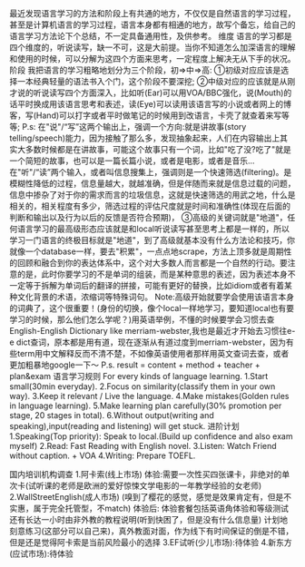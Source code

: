 最近发现语言学习的方法和阶段上有共通的地方，不仅仅是自然语言的学习过程，甚至是计算机语言的学习过程，语言本身都有相通的地方，故写个备忘，给自己的语言学习方法论下个总结，不一定具备通用性，及供参考。
维度
语言的学习都是四个维度的，听说读写，缺一不可，这是大前提。当你不知道怎么加深语言的理解和使用的时候，可以分解为这四个方面来思考，一定程度上解决无从下手的状况。
阶段
我把语言的学习粗略地划分为三个阶段，初=>中=>高:
①初级对应应该是选择一本经典轻量的语法书入个门，这个阶段不要深挖;
②中级对应的应该就是从刚才说的听说读写四个方面深入，比如听(Ear)可以用VOA/BBC强化，说(Mouth)的话平时换成用该语言思考和表述，读(Eye)可以读用该语言写的小说或者网上的博客，写(Hand)可以打字或者平时做笔记的时候用到改语言，卡壳了就查着来写等等;
P.s:
在"说"/“写”这两个输出上，强调一个方向:就是讲故事(story telling/speech)能力，因为接触了那么多，发现抽象起来，人们在内容输出上其实大多数时候都是在讲故事，可能这个故事只有一个词，比如"吃了没?吃了"就是一个简短的故事，也可以是一篇长篇小说，或者是电影，或者是音乐...
在"听"/“读”两个输入，或者叫信息搜集上，强调则是一个快速筛选(filtering)。是模糊性降低的过程，信息量越大，就越准确，但是伴随而来就是信息过载的问题，信息中掺杂了对于你的需求而言的垃圾信息，这就是快速筛选的用武之地，什么是相关的，相关程度有多少，筛选过程的评估尺度就是时间和准确性(体现在后面的判断和输出以及行为以后的反馈是否符合预期)，
③高级的关键词就是"地道"，任何语言学习的最高级形态应该就是和local听说读写甚至思考上都是一样的，所以学习一门语言的终极目标就是"地道"，到了高级就基本没有什么方法论和技巧，你就像一个database一样，要去"积累"，一点点地scrape，方法上顶多就是周期性的回顾和融合到你的表达体系中，这个对大多数人而言都是一个自然的行动。要注意的是，此时你要学习的不是单词的组装，而是某种意思的表述，因为表述本身不一定等于拆解为单词后的翻译的拼接，可能有更好的替换，比如idiom或者有着某种文化背景的术语，浓缩词等特殊词句。
Note:高级开始就要学会使用该语言本身的词典了，这个很重要！(身份的切换，像个local一样地学习，要知道local也有要学习的时候，那么他们怎么学呢？)用英语举例，不懂的时候要学会习惯去查English-English Dictionary like merriam-webster,我也是最近才开始去习惯往e-e dict查词，原本都是用有道，现在逐渐从有道过度到merriam-webster，因为有些term用中文解释反而不清不楚，不如像英语使用者那样用英文查词去查，或者更加粗暴地google一下～
P.s. result = content + method + teacher + plan&exam
语言学习规则
For every kinds of language learning.
1.Start small(30min everyday).
2.Focus on similarity(classify them in your own way).
3.Keep it relevant / Live the language.
4.Make mistakes(Golden rules in language learning).
5.Make learning plan carefully(30% promotion per stage, 20 stages in total).
6.Without output(writing and speaking),input(reading and listening) will get stuck.
进阶计划
1.Speaking(Top priority):
Speak to local.(Build up confidence and also exam myself)
2.Read:
Fast Reading with English novel.
3.Listen:
Watch Friend without caption. + VOA
4.Writing:
Prepare TOEFL.

国内培训机构调查 
1.阿卡索(线上市场)
体验:需要一次性买四张课卡，非绝对的单次卡(试听课的老师是欧洲的爱好惊悚文学电影的一年教学经验的女老师)
2.WallStreetEnglish(成人市场)
(嗅到了樱花的感觉，感觉是效果肯定有，但是不实惠，属于完全托管型，不match)
体验后:
体验套餐包括英语角体验和等级测试还有长达一小时由非外教的教程说明(听到快困了，但是没有什么信息量)
计划地刻意练习(这部分可以自己来)，真外教面对面，作为线下有时间保证的倒是不错，但是还是觉得阿卡索是当前风险最小的选择
3.EF试听(少儿市场):待体验
4.新东方(应试市场):待体验

